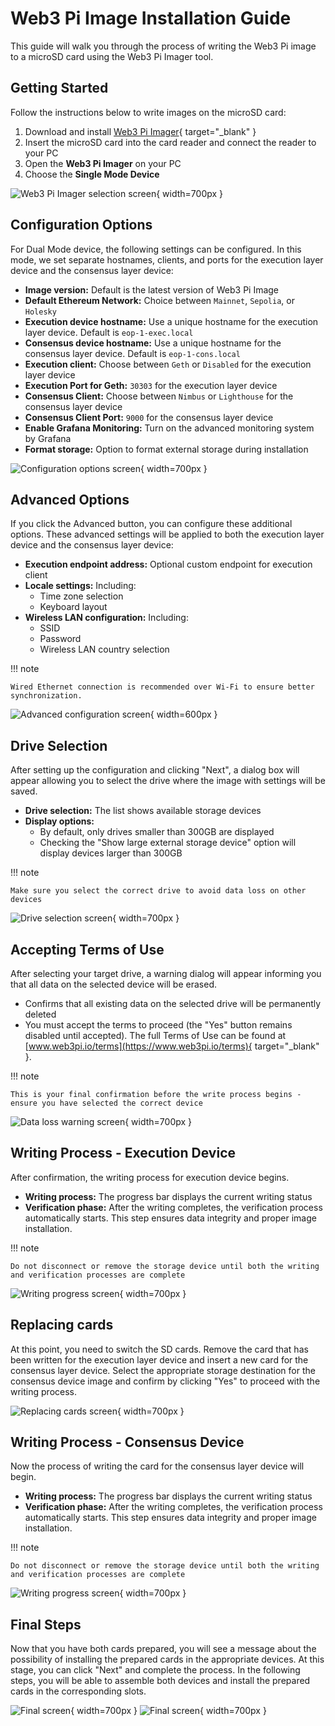 # Web3 Pi Image Installation Guide

This guide will walk you through the process of writing the Web3 Pi image to a microSD card using the Web3 Pi Imager tool.

## Getting Started

Follow the instructions below to write images on the microSD card:

1. Download and install [Web3 Pi Imager](https://github.com/Web3-Pi/web3-pi-imager/releases/latest){ target="_blank" }
2. Insert the microSD card into the card reader and connect the reader to your PC
3. Open the **Web3 Pi Imager** on your PC
4. Choose the **Single Mode Device**

![Web3 Pi Imager selection screen](../img/dual/w3p-imager.png){ width=700px }

## Configuration Options

For Dual Mode device, the following settings can be configured. In this mode, we set separate hostnames, clients, and ports for the execution layer device and the consensus layer device:

* **Image version:** Default is the latest version of Web3 Pi Image
* **Default Ethereum Network:** Choice between `Mainnet`, `Sepolia`, or `Holesky`
* **Execution device hostname:** Use a unique hostname for the execution layer device. Default is `eop-1-exec.local`
* **Consensus device hostname:** Use a unique hostname for the consensus layer device. Default is `eop-1-cons.local`
* **Execution client:** Choose between `Geth` or `Disabled` for the execution layer device
* **Execution Port for Geth:** `30303` for the execution layer device
* **Consensus Client:** Choose between `Nimbus` or `Lighthouse` for the consensus layer device
* **Consensus Client Port:** `9000` for the consensus layer device
* **Enable Grafana Monitoring:** Turn on the advanced monitoring system by Grafana
* **Format storage:** Option to format external storage during installation

![Configuration options screen](../img/dual/w3p-settings.png){ width=700px }


## Advanced Options

If you click the Advanced button, you can configure these additional options. These advanced settings will be applied to both the execution layer device and the consensus layer device:

* **Execution endpoint address:** Optional custom endpoint for execution client
* **Locale settings:** Including:
    * Time zone selection
    * Keyboard layout
* **Wireless LAN configuration:** Including:
    * SSID
    * Password
    * Wireless LAN country selection

!!! note

    Wired Ethernet connection is recommended over Wi-Fi to ensure better synchronization.

![Advanced configuration screen](../img/single/w3p-advanced.png){ width=600px }

## Drive Selection

After setting up the configuration and clicking "Next", a dialog box will appear allowing you to select the drive where the image with settings will be saved.

* **Drive selection:** The list shows available storage devices
* **Display options:**
    * By default, only drives smaller than 300GB are displayed
    * Checking the "Show large external storage device" option will display devices larger than 300GB

!!! note
    
    Make sure you select the correct drive to avoid data loss on other devices

![Drive selection screen](../img/single/w3p-drive.png){ width=700px }

## Accepting Terms of Use

After selecting your target drive, a warning dialog will appear informing you that all data on the selected device will be erased.

* Confirms that all existing data on the selected drive will be permanently deleted
* You must accept the terms to proceed (the "Yes" button remains disabled until accepted). The full Terms of Use can be found at [www.web3pi.io/terms](https://www.web3pi.io/terms){ target="_blank" }.

!!! note

    This is your final confirmation before the write process begins - ensure you have selected the correct device

![Data loss warning screen](../img/single/w3p-accept.png){ width=700px }

## Writing Process - Execution Device

After confirmation, the writing process for execution device begins.

* **Writing process:** The progress bar displays the current writing status
* **Verification phase:** After the writing completes, the verification process automatically starts. This step ensures data integrity and proper image installation.

!!! note

    Do not disconnect or remove the storage device until both the writing and verification processes are complete

![Writing progress screen](../img/dual/w3p-writing1.png){ width=700px }

## Replacing cards

At this point, you need to switch the SD cards. Remove the card that has been written for the execution layer device and insert a new card for the consensus layer device.
Select the appropriate storage destination for the consensus device image and confirm by clicking "Yes" to proceed with the writing process.

![Replacing cards screen](../img/dual/w3p-replacing.png){ width=700px }

## Writing Process - Consensus Device

Now the process of writing the card for the consensus layer device will begin.

* **Writing process:** The progress bar displays the current writing status
* **Verification phase:** After the writing completes, the verification process automatically starts. This step ensures data integrity and proper image installation.

!!! note

    Do not disconnect or remove the storage device until both the writing and verification processes are complete

![Writing progress screen](../img/dual/w3p-writing2.png){ width=700px }

## Final Steps

Now that you have both cards prepared, you will see a message about the possibility of installing the prepared cards in the appropriate devices.
At this stage, you can click "Next" and complete the process. In the following steps, you will be able to assemble both devices and install the prepared cards in the corresponding slots.

![Final screen](../img/dual/w3p-inserting.png){ width=700px }
![Final screen](../img/dual/w3p-finish.png){ width=700px }

